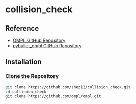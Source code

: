 # collision_check

## Reference
- [OMPL GitHub Repository](https://github.com/ompl/ompl)
- [pybullet_ompl GitHub Repository](https://github.com/lyfkyle/pybullet_ompl)

## Installation

### Clone the Repository

```bash
git clone https://github.com/shez12/collision_check.git
cd collision_check
git clone https://github.com/ompl/ompl.git
